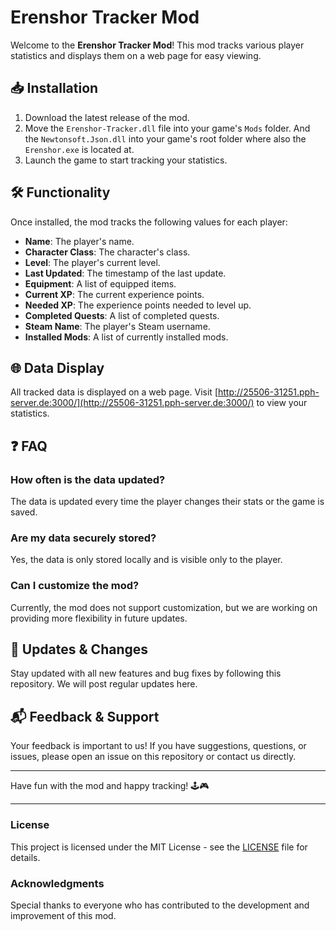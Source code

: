 # Erenshor Tracker Mod

Welcome to the **Erenshor Tracker Mod**! This mod tracks various player statistics and displays them on a web page for easy viewing.

## 📥 Installation

1. Download the latest release of the mod.
2. Move the `Erenshor-Tracker.dll` file into your game's `Mods` folder. And the `Newtonsoft.Json.dll` into your game's root folder where also the `Erenshor.exe` is located at.
3. Launch the game to start tracking your statistics.

## 🛠️ Functionality

Once installed, the mod tracks the following values for each player:

- **Name**: The player's name.
- **Character Class**: The character's class.
- **Level**: The player's current level.
- **Last Updated**: The timestamp of the last update.
- **Equipment**: A list of equipped items.
- **Current XP**: The current experience points.
- **Needed XP**: The experience points needed to level up.
- **Completed Quests**: A list of completed quests.
- **Steam Name**: The player's Steam username.
- **Installed Mods**: A list of currently installed mods.

## 🌐 Data Display

All tracked data is displayed on a web page. Visit [http://25506-31251.pph-server.de:3000/](http://25506-31251.pph-server.de:3000/) to view your statistics.

## ❓ FAQ

### How often is the data updated?
The data is updated every time the player changes their stats or the game is saved.

### Are my data securely stored?
Yes, the data is only stored locally and is visible only to the player.

### Can I customize the mod?
Currently, the mod does not support customization, but we are working on providing more flexibility in future updates.

## 🔄 Updates & Changes

Stay updated with all new features and bug fixes by following this repository. We will post regular updates here.

## 📬 Feedback & Support

Your feedback is important to us! If you have suggestions, questions, or issues, please open an issue on this repository or contact us directly.

---

Have fun with the mod and happy tracking! 🕹️🎮

---

### License

This project is licensed under the MIT License - see the [LICENSE](LICENSE) file for details.

### Acknowledgments

Special thanks to everyone who has contributed to the development and improvement of this mod.
